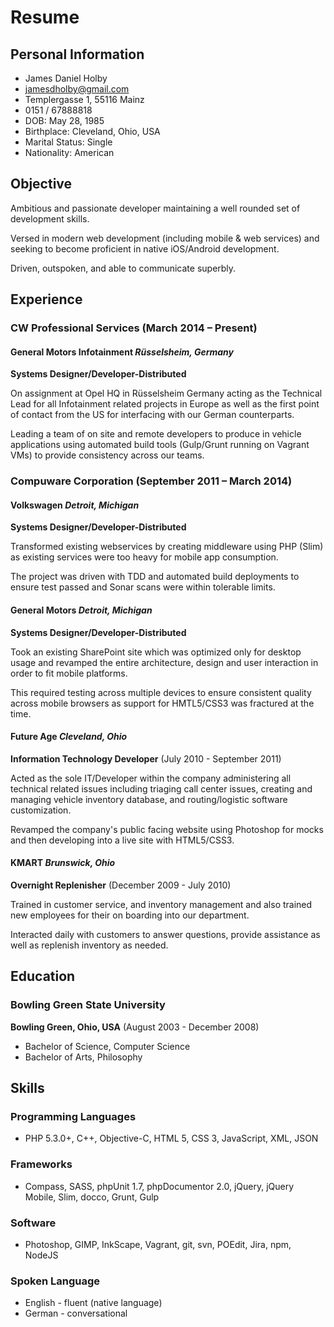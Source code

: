 # Resume

## Personal Information

* James Daniel Holby
* <jamesdholby@gmail.com>
* Templergasse 1, 55116 Mainz
* 0151 / 67888818
* DOB: May 28, 1985
* Birthplace: Cleveland, Ohio, USA
* Marital Status: Single
* Nationality: American


## Objective

Ambitious and passionate developer maintaining a well rounded set of development skills. 

Versed in modern web development (including mobile & web services) and seeking to become proficient in native iOS/Android development. 

Driven, outspoken, and able to communicate superbly.
    
## Experience

### CW Professional Services (March 2014 – Present)

#### General Motors Infotainment _Rüsselsheim, Germany_
**Systems Designer/Developer-Distributed**

On assignment at Opel HQ in Rüsselsheim Germany acting as the Technical Lead for all Infotainment related projects in Europe as well as the first point of contact from the US for interfacing with our German counterparts.

Leading a team of on site and remote developers to produce in vehicle applications using automated build tools (Gulp/Grunt running on Vagrant VMs) to provide consistency across our teams.

### Compuware Corporation (September 2011 – March 2014)

#### Volkswagen _Detroit, Michigan_
**Systems Designer/Developer-Distributed**

Transformed existing webservices by creating middleware using PHP (Slim) as existing services were too heavy for mobile app consumption. 

The project was driven with TDD and automated build deployments to ensure test passed and Sonar scans were within tolerable limits.

#### General Motors _Detroit, Michigan_
**Systems Designer/Developer-Distributed**

Took an existing SharePoint site which was optimized only for desktop usage and revamped the entire architecture, design and user interaction in order to fit mobile platforms.

This required testing across multiple devices to ensure consistent quality across mobile browsers as support for HMTL5/CSS3 was fractured at the time.

#### Future Age _Cleveland, Ohio_ 

**Information Technology Developer** (July 2010 - September 2011)

Acted as the sole IT/Developer within the company administering all technical related issues including triaging call center issues, creating and managing vehicle inventory database, and routing/logistic software customization.

Revamped the company's public facing website using Photoshop for mocks and then developing into a live site with HTML5/CSS3.

#### KMART _Brunswick, Ohio_

**Overnight Replenisher** (December 2009 - July 2010)

Trained in customer service, and inventory management and also trained new employees for their on boarding into our department. 

Interacted daily with customers to answer questions, provide assistance as well as replenish inventory as needed.

## Education 

### Bowling Green State University
**Bowling Green, Ohio, USA** (August 2003 - December 2008)

* Bachelor of Science, Computer Science
* Bachelor of Arts, Philosophy
    
## Skills

### Programming Languages
* PHP 5.3.0+, C++, Objective-C, HTML 5, CSS 3, JavaScript, XML, JSON

### Frameworks
* Compass, SASS, phpUnit 1.7, phpDocumentor 2.0, jQuery, jQuery Mobile, Slim, docco, Grunt, Gulp

### Software
* Photoshop, GIMP, InkScape, Vagrant, git, svn, POEdit, Jira, npm, NodeJS

### Spoken Language

* English - fluent (native language)
* German - conversational